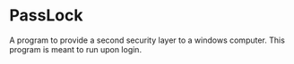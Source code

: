 # PassLock
A program to provide a second security layer to a windows computer.
This program is meant to run upon login.
